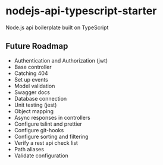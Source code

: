 # nodejs-api-typescript-starter

Node.js api boilerplate built on TypeScript

## Future Roadmap

- Authentication and Authorization (jwt)
- Base controller
- Catching 404
- Set up events
- Model validation
- Swagger docs
- Database connection
- Unit testing (jest)
- Object mapping
- Async responses in controllers
- Configure tslint and prettier
- Configure git-hooks
- Configure sorting and filtering
- Verify a rest api check list
- Path aliases
- Validate configuration
